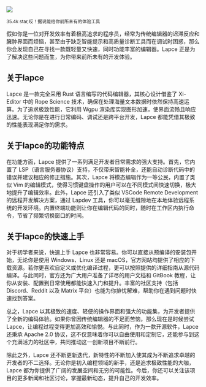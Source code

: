 <img src="/assets/image/250505-lapce.png"/> 

<small>35.4k star,哎！据说能给你前所未有的体验工具</small>

假如你是一位对开发效率有着极高追求的程序员，经常为传统编辑器的迟滞反应和臃肿界面而烦恼，甚至由于缺乏智能提示和高质量诊断工具而在调试时困惑，那么你会发现自己在寻找一款既轻量又快速，同时功能丰富的编辑器。Lapce 正是为了解决这些问题而生，为你带来前所未有的开发体验。

## 关于lapce

Lapce 是一款完全采用 Rust 语言编写的代码编辑器，其核心设计借鉴了 Xi-Editor 中的 Rope Science 技术，确保在处理海量文本数据时依然保持高速运算。为了追求极致性能，它利用 Wgpu 渲染库实现图形加速，使界面流畅且响应迅速。无论你是在进行日常编码、调试还是跨平台开发，Lapce 都能凭借其极致的性能表现满足你的需求。

## 关于lapce的功能特点

在功能方面，Lapce 提供了一系列满足开发者日常需求的强大支持。首先，它内置了 LSP（语言服务器协议）支持，不仅带来智能补全，还能自动诊断代码中的错误并建议相应的修正措施。其次，Lapce 将模态编辑作为一等公民，内置了类似 Vim 的编辑模式，使得习惯键盘操作的用户可以在不同模式间快速切换，极大地提升了编辑效率。此外，Lapce 还引入了类似 VSCode Remote Development 的远程开发解决方案，通过 Lapdev 工具，你可以毫无缝隙地在本地体验远程系统的开发环境。内置终端功能则让你在编辑代码的同时，随时在工作区内执行命令，节省了频繁切换窗口的时间。

## 关于lapce的快速上手

对于初学者来说，快速上手 Lapce 也非常容易。你可以直接从预编译的安装包开始，无论你是使用 Windows、Linux 还是 macOS，官方网站均提供了相应的下载资源。若你更喜欢自定义或优化编译过程，更可以按照提供的详细指南从源代码编译。与此同时，官方还为广大用户准备了详尽的用户文档和 GitBook 教程，让你从安装、配置到日常使用都能快速入门和提升。丰富的社区支持（包括 Discord、Reddit 以及 Matrix 平台）也能为你排忧解难，帮助你在遇到问题时快速找到答案。

总之，Lapce 以其极致的速度、轻便的操作界面和强大的功能集，为开发者提供了全新的编码体验。如果你曾因传统编辑器的不足而苦恼，那么现在是时候尝试 Lapce，让编程过程变得更加高效和愉悦。与此同时，作为一款开源软件，Lapce 还秉承 Apache 2.0 协议，这不仅意味着你可以自由使用和定制它，还能参与到这个充满活力的社区中，共同推动这一创新项目不断前行。

除此之外，Lapce 还不断更新迭代，新特性的不断加入使其成为不断追求卓越的开发者的不二选择。无论你是初入编程领域的新手，还是追求极致性能的大咖，Lapce 都为你提供了广阔的发展空间和无穷的可能性。今后，你还可以关注该项目的更多新闻和社区讨论，掌握最新动态，提升自己的开发效率。